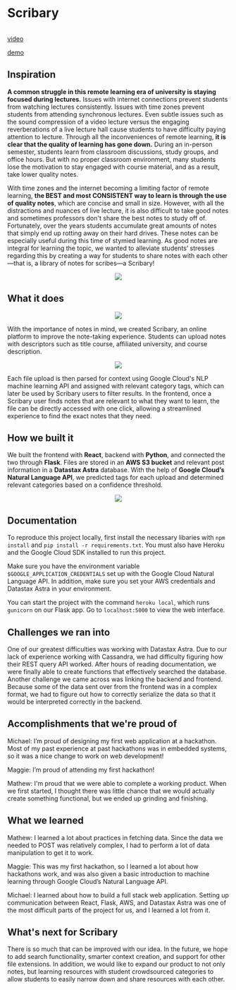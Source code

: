 # Scribary
<p align="center">  
  <img src="https://raw.githubusercontent.com/mathewjhan/hackumass2020/master/images/logo.png" alt="">
</p>

[video](https://www.youtube.com/watch?v=V3)

[demo](https://scribary.herokuapp.com/)

## Inspiration
**A common struggle in this remote learning era of university is staying focused during lectures.** Issues with internet connections prevent students from watching lectures consistently. Issues with time zones prevent students from attending synchronous lectures. Even subtle issues such as the sound compression of a video lecture versus the engaging reverberations of a live lecture hall cause students to have difficulty paying attention to lecture. Through all the inconveniences of remote learning, **it is clear that the quality of learning has gone down.** During an in-person semester, students learn from classroom discussions, study groups, and office hours. But with no proper classroom environment, many students lose the motivation to stay engaged with course material, and as a result, take lower quality notes.

With time zones and the internet becoming a limiting factor of remote learning, **the BEST and most CONSISTENT way to learn is through the use of quality notes**, which are concise and small in size. However, with all the distractions and nuances of live lecture, it is also difficult to take good notes and sometimes professors don't share the best notes to study off of. Fortunately, over the years students accumulate great amounts of notes that simply end up rotting away on their hard drives. These notes can be especially useful during this time of stymied learning. As good notes are integral for learning the topic, we wanted to alleviate students’ stresses regarding this by creating a way for students to share notes with each other—that is, a library of notes for scribes—a Scribary!

<p align="center">  
  <img src="https://raw.githubusercontent.com/mathewjhan/hackumass2020/master/images/scribary.png">
</p>



## What it does
<p align="center">  
  <img src="https://raw.githubusercontent.com/mathewjhan/hackumass2020/master/images/upload.png">
</p>

With the importance of notes in mind, we created Scribary, an online platform to improve the note-taking experience. Students can upload notes with descriptors such as title course, affiliated university, and course description.

<p align="center">  
  <img src="https://raw.githubusercontent.com/mathewjhan/hackumass2020/master/images/notes.png">
</p>

Each file upload is then parsed for context using Google Cloud's NLP machine learning API and assigned with relevant category tags, which can later be used by Scribary users to filter results. In the frontend, once a Scribary user finds notes that are relevant to what they want to learn, the file can be directly accessed with one click, allowing a streamlined experience to find the exact notes that they need.

## How we built it
We built the frontend with **React**, backend with **Python**, and connected the two through **Flask**. Files are stored in an **AWS S3 bucket** and relevant post information in a **Datastax Astra** database. With the help of **Google Cloud’s Natural Language API**, we predicted tags for each upload and determined relevant categories based on a confidence threshold.

<p align="center">  
  <img src="https://raw.githubusercontent.com/mathewjhan/hackumass2020/master/images/techstack.png">
</p>


## Documentation
To reproduce this project locally, first install the necessary libaries with `npm install` and `pip install -r requirements.txt`. You must also have Heroku and the Google Cloud SDK installed to run this project.


Make sure you have the environment variable `$GOOGLE_APPLICATION_CREDENTIALS` set up with the Google Cloud Natural Language API. In addition, make sure you set your AWS credentials and Datastax Astra in your environment.


You can start the project with the command `heroku local`, which runs `gunicorn` on our Flask app. Go to `localhost:5000` to view the web interface.

## Challenges we ran into
One of our greatest difficulties was working with Datastax Astra. Due to our lack of experience working with Cassandra, we had difficulty figuring how their REST query API worked. After hours of reading documentation, we were finally able to create functions that effectively searched the database. Another challenge we came across was linking the backend and frontend. Because some of the data sent over from the frontend was in a complex format, we had to figure out how to correctly serialize the data so that it would be interpreted correctly in the backend.

## Accomplishments that we're proud of
Michael: I’m proud of designing my first web application at a hackathon. Most of my past experience at past hackathons was in embedded systems, so it was a nice change to work on web development!


Maggie: I’m proud of attending my first hackathon!


Mathew: I'm proud that we were able to complete a working product. When we first started, I thought there was little chance that we would actually create something functional, but we ended up grinding and finishing.


## What we learned
Mathew: I learned a lot about practices in fetching data. Since the data we needed to POST was relatively complex, I had to perform a lot of data manipulation to get it to work.


Maggie: This was my first hackathon, so I learned a lot about how hackathons work, and was also given a basic introduction to machine learning through Google Cloud’s Natural Language API.


Michael: I learned about how to build a full stack web application. Setting up communication between React, Flask, AWS, and Datastax Astra was one of the most difficult parts of the project for us, and I learned a lot from it.

## What's next for Scribary
There is so much that can be improved with our idea. In the future, we hope to add search functionality, smarter context creation, and support for other file extensions. In addition, we would like to expand our product to not only notes, but learning resources with student crowdsourced categories to allow students to easily narrow down and share resources with each other.
